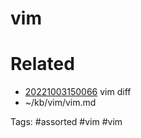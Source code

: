 # vim

# Related
- [20221003150066](/zet/20221003150066/README.md) vim diff
- ~/kb/vim/vim.md

Tags:
    #assorted #vim #vim
